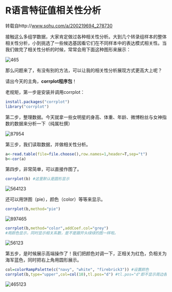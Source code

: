# R语言特征值相关性分析

转载自http://www.sohu.com/a/200219694_278730

接触这么多组学数据，大家肯定做过各种相关性分析。大到几个转录组样本的整体相关性分析，小到挑选了一些候选基因看它们在不同样本中的表达模式相关性。当我们做完了相关性分析的时候，常常会用下面这种图形来展示：

![465](https://jacklv999.github.io/mytest/pic/465.jpeg)



那么问题来了，有没有别的方法，可以让我的相关性分析展现方式更高大上呢？

请出今天的主角，**corrplot程序包**！



老规矩，第一步是安装并调用corrplot：

```R
install.packages("corrplot")
library("corrplot")
```

 第二步，整理数据。今天就拿一些女明星的身高、体重、年龄、微博粉丝与女神指数的数据来分析一下（纯属杜撰）

![87954](https://jacklv999.github.io/mytest/pic/87954.png)



第三步，我们读取数据，并做相关性分析。

```R
a<-read.table(file=file.choose(),row.names=1,header=T,sep="t")
b<-cor(a)
```

第四步，非常简单，可以直接作图了。

```R
corrplot(b) #这里默认是圆形显示
```

![564123](https://jacklv999.github.io/mytest/pic/564123.png)

还可以用饼图（pie），颜色（color）等等来显示。

```R
corrplot(b,method="pie")
```

![897465](https://jacklv999.github.io/mytest/pic/897465.png)

```R
corrplot(b,method="color",addCoef.col="grey") 
#用颜色显示，同时显示相关系数，是不是跟开头绿绿的图一样啦。
```

![56123](https://jacklv999.github.io/mytest/pic/56123.png)

第五步，是时候展示高端操作了！我们把颜色对调一下，正相关为红色，负相关为海军蓝色，同时把右上角用圆形展示。

```R
col=colorRampPalette(c("navy", "white", "firebrick3")) #设置颜色
corrplot(b,type="upper",col=col(10),tl.pos="d") #tl.pos="d"即不显示周边各列名字
```

![465123](https://jacklv999.github.io/mytest/pic/465123.png)











